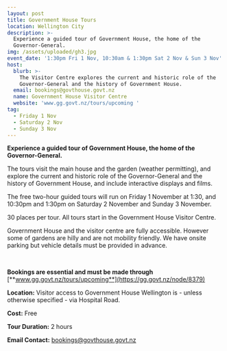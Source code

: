 ```yaml
---
layout: post
title: Government House Tours
location: Wellington City
description: >-
  Experience a guided tour of Government House, the home of the
  Governor-General.
img: /assets/uploaded/gh3.jpg
event_date: '1:30pm Fri 1 Nov, 10:30am & 1:30pm Sat 2 Nov & Sun 3 Nov'
host:
  blurb: >-
    The Visitor Centre explores the current and historic role of the
    Governor-General and the history of Government House.
  email: bookings@govthouse.govt.nz
  name: Government House Visitor Centre
  website: 'www.gg.govt.nz/tours/upcoming '
tag:
  - Friday 1 Nov
  - Saturday 2 Nov
  - Sunday 3 Nov
---
```

**Experience a guided tour of Government House, the home of the Governor-General.**

The tours visit the main house and the garden (weather permitting), and explore the current and historic role of the Governor-General and the history of Government House, and include interactive displays and films.

The free two-hour guided tours will run on Friday 1 November at 1:30, and 10:30pm and 1:30pm on Saturday 2 November and Sunday 3 November. 

30 places per tour. All tours start in the Government House Visitor Centre.

Government House and the visitor centre are fully accessible. However some of gardens are hilly and are not mobility friendly. We have onsite parking but vehicle details must be provided in advance.

<br>

**Bookings are essential and must be made through** [**www.gg.govt.nz/tours/upcoming**](https://gg.govt.nz/node/8379)

**Location:** Visitor access to Government House Wellington is - unless otherwise specified - via Hospital Road.

**Cost:** Free

**Tour Duration:** 2 hours

**Email Contact:** bookings@govthouse.govt.nz
